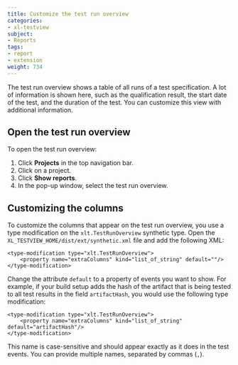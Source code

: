 ```yaml
---
title: Customize the test run overview
categories:
- xl-testview
subject:
- Reports
tags:
- report
- extension
weight: 734
---
```


The test run overview shows a table of all runs of a test specification. A lot of information is shown here, such as the qualification result, the start date of the test, and the duration of the test. You can customize this view with additional information.

## Open the test run overview

To open the test run overview:

1. Click **Projects** in the top navigation bar.
1. Click on a project.
2. Click **Show reports**.
3. In the pop-up window, select the test run overview.

## Customizing the columns

To customize the columns that appear on the test run overview, you use a type modification on the `xlt.TestRunOverview` synthetic type. Open the `XL_TESTVIEW_HOME/dist/ext/synthetic.xml` file and add the following XML:

    <type-modification type="xlt.TestRunOverview">
        <property name="extraColumns" kind="list_of_string" default=""/>
    </type-modification>

Change the attribute `default` to a property of events you want to show. For example, if your build setup adds the hash of the artifact that is being tested to all test results in the field `artifactHash`, you would use the following type modification:

    <type-modification type="xlt.TestRunOverview">
        <property name="extraColumns" kind="list_of_string" default="artifactHash"/>
    </type-modification>

This name is case-sensitive and should appear exactly as it does in the test events. You can provide multiple names, separated by commas (`,`).
